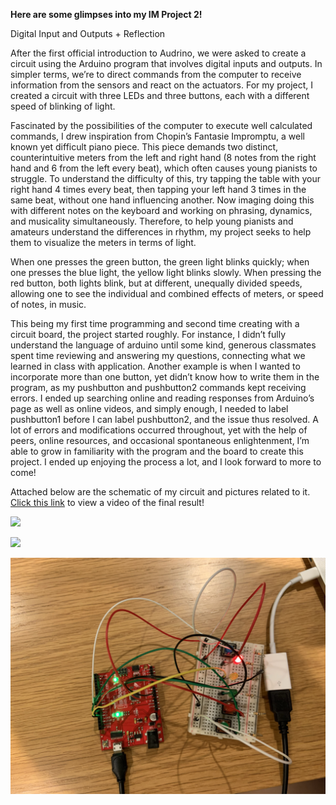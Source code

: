 **Here are some glimpses into my IM Project 2!**

Digital Input and Outputs + Reflection

After the first official introduction to Audrino, we were asked to create a circuit using the Arduino program that involves digital inputs and outputs. In simpler terms, we’re to direct commands from the computer to receive information from the sensors and react on the actuators. For my project, I created a circuit with three LEDs and three buttons, each with a different speed of blinking of light. 

Fascinated by the possibilities of the computer to execute well calculated commands, I drew inspiration from Chopin’s Fantasie Impromptu, a well known yet difficult piano piece. This piece demands two distinct, counterintuitive meters from the left and right hand (8 notes from the right hand and 6 from the left every beat), which often causes young pianists to struggle. To understand the difficulty of this, try tapping the table with your right hand 4 times every beat, then tapping your left hand 3 times in the same beat, without one hand influencing another. Now imaging doing this with different notes on the keyboard and working on phrasing, dynamics, and musicality simultaneously. Therefore, to help young pianists and amateurs understand the differences in rhythm, my project seeks to help them to visualize the meters in terms of light. 

When one presses the green button, the green light blinks quickly; when one presses the blue light, the yellow light blinks slowly. When pressing the red button, both lights blink, but at different, unequally divided speeds, allowing one to see the individual and combined effects of meters, or speed of notes, in music.  

This being my first time programming and second time creating with a circuit board, the project started roughly. For instance, I didn’t fully understand the language of arduino until some kind, generous classmates spent time reviewing and answering my questions, connecting what we learned in class with application. Another example is when I wanted to incorporate more than one button, yet didn’t know how to write them in the program, as my pushbutton and pushbutton2 commands kept receiving errors. I ended up searching online and reading responses from Arduino’s page as well as online videos, and simply enough, I needed to label pushbutton1 before I can label pushbutton2, and the issue thus resolved. A lot of errors and modifications occurred throughout, yet with the help of peers, online resources, and occasional spontaneous enlightenment, I’m able to grow in familiarity with the program and the board to create this project. I ended up enjoying the process a lot, and I look forward to more to come!
 
Attached below are the schematic of my circuit and pictures related to it. [Click this link](https://youtu.be/VHSOAZEhS00) to view a video of the final result!

![](project2scan.png)

![](IMG_72972.jpg)

![](IMG_7299.jpg)
